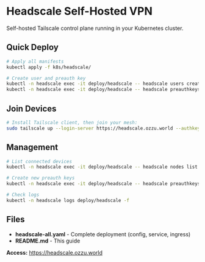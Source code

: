 # Headscale Self-Hosted VPN

Self-hosted Tailscale control plane running in your Kubernetes cluster.

## Quick Deploy

```bash
# Apply all manifests
kubectl apply -f k8s/headscale/

# Create user and preauth key
kubectl -n headscale exec -it deploy/headscale -- headscale users create ozzu
kubectl -n headscale exec -it deploy/headscale -- headscale preauthkeys create --user ozzu --reusable --ephemeral
```

## Join Devices

```bash
# Install Tailscale client, then join your mesh:
sudo tailscale up --login-server https://headscale.ozzu.world --authkey <PREAUTH_KEY> --hostname <device-name>
```

## Management

```bash
# List connected devices
kubectl -n headscale exec -it deploy/headscale -- headscale nodes list

# Create new preauth keys
kubectl -n headscale exec -it deploy/headscale -- headscale preauthkeys create --user ozzu --reusable --ephemeral

# Check logs
kubectl -n headscale logs deploy/headscale -f
```

## Files

- **headscale-all.yaml** - Complete deployment (config, service, ingress)
- **README.md** - This guide

**Access:** https://headscale.ozzu.world
